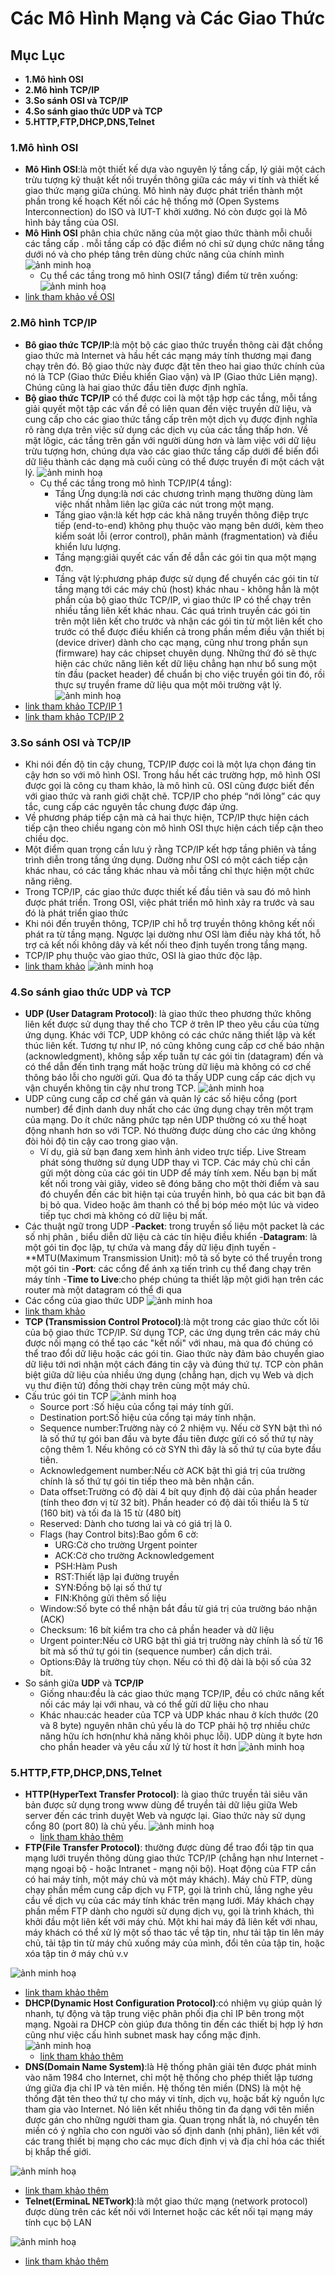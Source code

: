 # **Các Mô Hình Mạng và Các Giao Thức**
## **Mục Lục**
- **1.Mô hình OSI**
- **2.Mô hình TCP/IP**
- **3.So sánh OSI và TCP/IP**
- **4.So sánh giao thức UDP và TCP**
- **5.HTTP,FTP,DHCP,DNS,Telnet**
### **1.Mô hình OSI**
- **Mô Hình OSI**:là một thiết kế dựa vào nguyên lý tầng cấp, lý giải một cách trừu tượng kỹ thuật kết nối truyền thông giữa các máy vi tính và thiết kế giao thức mạng giữa chúng. Mô hình này được phát triển thành một phần trong kế hoạch Kết nối các hệ thống mở (Open Systems Interconnection) do ISO và IUT-T khởi xướng. Nó còn được gọi là Mô hình bảy tầng của OSI.
- **Mô Hình OSI** phân chia chức năng của một giao thức thành mỗi chuỗi các tầng cấp . mỗi tầng cấp có đặc điểm nó chỉ sử dụng chức năng tầng dưới nó và cho phép tâng trên dùng chức năng của chính mình
![ảnh minh hoạ](https://imgur.com/laMSAkn.png)
  - Cụ thể các tầng trong mô hình OSI(7 tầng) điểm từ trên xuống:
![ảnh minh hoạ](https://imgur.com/5N6CIBH.png)
- [link tham khảo về OSI](https://vi.wikipedia.org/wiki/M%C3%B4_h%C3%ACnh_OSI)
### **2.Mô hình TCP/IP**
- **Bô giao thức TCP/IP**:là một bộ các giao thức truyền thông cài đặt chồng giao thức mà Internet và hầu hết các mạng máy tính thương mại đang chạy trên đó. Bộ giao thức này được đặt tên theo hai giao thức chính của nó là TCP (Giao thức Điều khiển Giao vận) và IP (Giao thức Liên mạng). Chúng cũng là hai giao thức đầu tiên được định nghĩa.
- **Bộ giao thức TCP/IP** có thể được coi là một tập hợp các tầng, mỗi tầng giải quyết một tập các vấn đề có liên quan đến việc truyền dữ liệu, và cung cấp cho các giao thức tầng cấp trên một dịch vụ được định nghĩa rõ ràng dựa trên việc sử dụng các dịch vụ của các tầng thấp hơn. Về mặt lôgic, các tầng trên gần với người dùng hơn và làm việc với dữ liệu trừu tượng hơn, chúng dựa vào các giao thức tầng cấp dưới để biến đổi dữ liệu thành các dạng mà cuối cùng có thể được truyền đi một cách vật lý.
![ảnh minh hoạ](https://imgur.com/q6WbpoT.png)
  - Cụ thể các tầng trong mô hình TCP/IP(4 tầng):
    - Tầng Ứng dụng:là nơi các chương trình mạng thường dùng làm việc nhất nhằm liên lạc giữa các nút trong một mạng.
    - Tầng giao vận:là kết hợp các khả năng truyền thông điệp trực tiếp (end-to-end) không phụ thuộc vào mạng bên dưới, kèm theo kiểm soát lỗi (error control), phân mảnh (fragmentation) và điều khiển lưu lượng.
    - Tầng mạng:giải quyết các vấn đề dẫn các gói tin qua một mạng đơn.
    - Tầng vật lý:phương pháp được sử dụng để chuyển các gói tin từ tầng mạng tới các máy chủ (host) khác nhau - không hẳn là một phần của bộ giao thức TCP/IP, vì giao thức IP có thể chạy trên nhiều tầng liên kết khác nhau. Các quá trình truyền các gói tin trên một liên kết cho trước và nhận các gói tin từ một liên kết cho trước có thể được điều khiển cả trong phần mềm điều vận thiết bị (device driver) dành cho cạc mạng, cũng như trong phần sụn (firmware) hay các chipset chuyên dụng. Những thứ đó sẽ thực hiện các chức năng liên kết dữ liệu chẳng hạn như bổ sung một tín đầu (packet header) để chuẩn bị cho việc truyền gói tin đó, rồi thực sự truyền frame dữ liệu qua một môi trường vật lý.
![ảnh minh hoạ](https://imgur.com/UfjOXvz.png)
- [link tham khảo TCP/IP 1](https://vi.wikipedia.org/w/index.php?title=TCP/IP&rdfrom=TCP%2Fip)
- [link tham khảo TCP/IP 2](http://tuvancongnghe.net/kien-thuc-mang-may-tinh-co-ban-phan-1-tong-quan-ve-mang-may-tinh/)
### **3.So sánh OSI và TCP/IP**
- Khi nói đến độ tin cậy chung, TCP/IP được coi là một lựa chọn đáng tin cậy hơn so với mô hình OSI. Trong hầu hết các trường hợp, mô hình OSI được gọi là công cụ tham khảo, là mô hình cũ. OSI cũng được biết đến với giao thức và ranh giới chặt chẽ. TCP/IP cho phép “nới lỏng” các quy tắc, cung cấp các nguyên tắc chung được đáp ứng.
- Về phương pháp tiếp cận mà cả hai thực hiện, TCP/IP thực hiện cách tiếp cận theo chiều ngang còn mô hình OSI thực hiện cách tiếp cận theo chiều dọc.
- Một điểm quan trọng cần lưu ý rằng TCP/IP kết hợp tầng phiên và tầng trình diễn trong tầng ứng dụng. Dường như OSI có một cách tiếp cận khác nhau, có các tầng khác nhau và mỗi tầng chỉ thực hiện một chức năng riêng.
- Trong TCP/IP, các giao thức được thiết kế đầu tiên và sau đó mô hình được phát triển. Trong OSI, việc phát triển mô hình xảy ra trước và sau đó là phát triển giao thức
- Khi nói đến truyền thông, TCP/IP chỉ hỗ trợ truyền thông không kết nối phát ra từ tầng mạng. Ngược lại dường như OSI làm điều này khá tốt, hỗ trợ cả kết nối không dây và kết nối theo định tuyến trong tầng mạng.
- TCP/IP phụ thuộc vào giao thức, OSI là giao thức độc lập.
- [link tham khảo](https://thuthuat.taimienphi.vn/su-khac-nhau-giua-osi-va-tcp-ip-model-23749n.aspx)
![ảnh minh hoạ](https://imgur.com/k2wgvE2.png)
### **4.So sánh giao thức UDP và TCP**
- **UDP (User Datagram Protocol)**: là giao thức theo phương thức không liên kết được sử dụng thay thế cho TCP ở trên IP theo yêu cầu của từng ứng dụng. Khác với TCP, UDP không có các chức năng thiết lập và kết thúc liên kết. Tương tự như IP, nó cũng không cung cấp cơ chế báo nhận (acknowledgment), không sắp xếp tuần tự các gói tin (datagram) đến và có thể dẫn đến tình trạng mất hoặc trùng dữ liệu mà không có cơ chế thông báo lỗi cho người gửi. Qua đó ta thấy UDP cung cấp các dịch vụ vận chuyển không tin cậy như trong TCP.
![ảnh minh hoạ](https://imgur.com/f0W26MO.png)
- UDP cũng cung cấp cơ chế gán và quản lý các số hiệu cổng (port number) để định danh duy nhất cho các ứng dụng chạy trên một trạm của mạng. Do ít chức năng phức tạp nên UDP thường có xu thế hoạt động nhanh hơn so với TCP. Nó thường được dùng cho các ứng không đòi hỏi độ tin cậy cao trong giao vận.
  - Ví dụ, giả sử bạn đang xem hình ảnh video trực tiếp. Live Stream phát sóng thường sử dụng UDP thay vì TCP. Các máy chủ chỉ cần gửi một dòng của các gói tin UDP để máy tính xem. Nếu bạn bị mất kết nối trong vài giây, video sẽ đóng băng cho một thời điểm và sau đó chuyển đến các bit hiện tại của truyền hình, bỏ qua các bit bạn đã bị bỏ qua. Video hoặc âm thanh có thể bị bóp méo một lúc và video tiếp tục chơi mà không có dữ liệu bị mất.
- Các thuật ngữ trong UDP
  -**Packet**: trong truyền số liệu một packet là các số nhị phân , biểu diễn dữ liệu cà các tín hiệu điều khiển
  -**Datagram**: là một gói tin đọc lập, tự chứa và mang đầy dữ liệu định tuyến 
  -**MTU(Maximum Transmission Unit): mô tả số byte có thể truyền trong một gói tin
  -**Port**: các cổng để ánh xạ tiến trình cụ thể đang chạy trên máy tính
  -**Time to Live**:cho phép chúng ta thiết lập một giới hạn trên các router mà một datagram có thể đi qua
- Các cổng của giao thức UDP
![ảnh minh hoa](https://imgur.com/5ibC4mf.png)
- [link tham khảo](http://www.mystown.com/2016/10/udp-la-gi-su-khac-nhau-giua-giao-thuc.html)
- **TCP (Transmission Control Protocol)**:là một trong các giao thức cốt lõi của bộ giao thức TCP/IP. Sử dụng TCP, các ứng dụng trên các máy chủ được nối mạng có thể tạo các "kết nối" với nhau, mà qua đó chúng có thể trao đổi dữ liệu hoặc các gói tin. Giao thức này đảm bảo chuyển giao dữ liệu tới nơi nhận một cách đáng tin cậy và đúng thứ tự. TCP còn phân biệt giữa dữ liệu của nhiều ứng dụng (chẳng hạn, dịch vụ Web và dịch vụ thư điện tử) đồng thời chạy trên cùng một máy chủ.
- Cấu trúc gói tin TCP
![ảnh minh hoạ](https://imgur.com/iivM0xF.png)
  - Source port :Số hiệu của cổng tại máy tính gửi.
  - Destination port:Số hiệu của cổng tại máy tính nhận.
  - Sequence number:Trường này có 2 nhiệm vụ. Nếu cờ SYN bật thì nó là số thứ tự gói ban đầu và byte đầu tiên được gửi có số thứ tự này cộng thêm 1. Nếu không có cờ SYN thì đây là số thứ tự của byte đầu tiên.     
  - Acknowledgement number:Nếu cờ ACK bật thì giá trị của trường chính là số thứ tự gói tin tiếp theo mà bên nhận cần.
  - Data offset:Trường có độ dài 4 bít quy định độ dài của phần header (tính theo đơn vị từ 32 bít). Phần header có độ dài tối thiểu là 5 từ (160 bit) và tối đa là 15 từ (480 bít)
  - Reserved: Dành cho tương lai và có giá trị là 0.
  - Flags (hay Control bits):Bao gồm 6 cờ:
     - URG:Cờ cho trường Urgent pointer
     - ACK:Cờ cho trường Acknowledgement
     - PSH:Hàm Push
     - RST:Thiết lập lại đường truyền
     - SYN:Đồng bộ lại số thứ tự
     - FIN:Không gửi thêm số liệu
  - Window:Số byte có thể nhận bắt đầu từ giá trị của trường báo nhận (ACK)
  - Checksum: 16 bít kiểm tra cho cả phần header và dữ liệu
  - Urgent pointer:Nếu cờ URG bật thì giá trị trường này chính là số từ 16 bít mà số thứ tự gói tin (sequence number) cần dịch trái.
  - Options:Đây là trường tùy chọn. Nếu có thì độ dài là bội số của 32 bít.
- So sánh giữa **UDP** và **TCP/IP**
  - Giống nhau:đều là các giao thức mạng TCP/IP, đều có chức năng kết nối các máy lại với nhau, và có thể gửi dữ liệu cho nhau
  - Khác nhau:các header của TCP và UDP khác nhau ở kích thước (20 và 8 byte) nguyên nhân chủ yếu là do TCP phải hộ trợ nhiều chức năng hữu ích hơn(như khả năng khôi phục lỗi). UDP dùng ít byte hơn cho phần header và yêu cầu xử lý từ host ít hơn
![ảnh minh hoạ](https://imgur.com/v37F0Lg.png)
### **5.HTTP,FTP,DHCP,DNS,Telnet**
- **HTTP(HyperText Transfer Protocol)**: là giao thức truyền tải siêu văn bản được sử dụng trong www dùng để truyền tải dữ liệu giữa Web server đến các trình duyệt Web và ngược lại. Giao thức này sử dụng cổng 80 (port 80) là chủ yếu.
![ảnh minh hoạ](https://imgur.com/7dRylQ2.png)
  - [link tham khảo thêm](https://www.digistar.vn/http-la-gi-tim-hieu-ve-giao-thuc-http-va-https/)
- **FTP(File Transfer Protocol)**: thường được dùng để trao đổi tập tin qua mạng lưới truyền thông dùng giao thức TCP/IP (chẳng hạn như Internet - mạng ngoại bộ - hoặc Intranet - mạng nội bộ). Hoạt động của FTP cần có hai máy tính, một máy chủ và một máy khách). Máy chủ FTP, dùng chạy phần mềm cung cấp dịch vụ FTP, gọi là trình chủ, lắng nghe yêu cầu về dịch vụ của các máy tính khác trên mạng lưới. Máy khách chạy phần mềm FTP dành cho người sử dụng dịch vụ, gọi là trình khách, thì khởi đầu một liên kết với máy chủ. Một khi hai máy đã liên kết với nhau, máy khách có thể xử lý một số thao tác về tập tin, như tải tập tin lên máy chủ, tải tập tin từ máy chủ xuống máy của mình, đổi tên của tập tin, hoặc xóa tập tin ở máy chủ v.v

![ảnh minh hoạ](https://imgur.com/IsE3bc4.png)
  - [link tham khảo thêm](https://vi.wikipedia.org/wiki/FTP)
- **DHCP(Dynamic Host Configuration Protocol)**:có nhiệm vụ giúp quản lý nhanh, tự động và tập trung việc phân phối địa chỉ IP bên trong một mạng. Ngoài ra DHCP còn giúp đưa thông tin đến các thiết bị hợp lý hơn cũng như việc cấu hình subnet mask hay cổng mặc định.
![ảnh minh hoạ](https://imgur.com/8cP3ElQ.png)
  - [link tham khảo thêm](https://www.totolink.vn/article/111-dhcp-la-gi-tim-hieu-ve-dhcp.html)
- **DNS(Domain Name System)**:là Hệ thống phân giải tên được phát minh vào năm 1984 cho Internet, chỉ một hệ thống cho phép thiết lập tương ứng giữa địa chỉ IP và tên miền. Hệ thống tên miền (DNS) là một hệ thống đặt tên theo thứ tự cho máy vi tính, dịch vụ, hoặc bất kỳ nguồn lực tham gia vào Internet. Nó liên kết nhiều thông tin đa dạng với tên miền được gán cho những người tham gia. Quan trọng nhất là, nó chuyển tên miền có ý nghĩa cho con người vào số định danh (nhị phân), liên kết với các trang thiết bị mạng cho các mục đích định vị và địa chỉ hóa các thiết bị khắp thế giới.

![ảnh minh hoạ](https://imgur.com/5s7m8Ap.png)
  - [link tham khảo thêm](https://manage.hostvn.net/knowledgebase/68/DNS-la-gi-.html)
- **Telnet(ErminaL NETwork)**:là một giao thức mạng (network protocol) được dùng trên các kết nối với Internet hoặc các kết nối tại mạng máy tính cục bộ LAN

![ảnh minh hoạ](https://imgur.com/qIgqTzV.png)
  - [link tham khảo thêm](https://vi.wikipedia.org/wiki/Telnet)